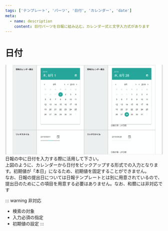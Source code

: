 ```yaml
---
tags: ['テンプレート', 'パーツ', '日付', 'カレンダー', 'date']
meta:
  - name: description
    content: 日付パーツを日報に組み込む。カレンダー式と文字入力式があります
---
```

# 日付
![日付パーツ](./template/date.gif)
日報の中に日付を入力する際に活用して下さい。  
上図のように、カレンダーから日付をピックアップする形式での入力となります。初期値が「本日」になるため、初期値を固定することができません。  
なお、日報の提出日については日報テンプレートとは別に用意されているので、提出日のためにこの項目を用意する必要はありません。なお、和暦には非対応です  

::: warning 非対応
- 検索の対象
- 入力必須の指定
- 初期値の設定
:::
